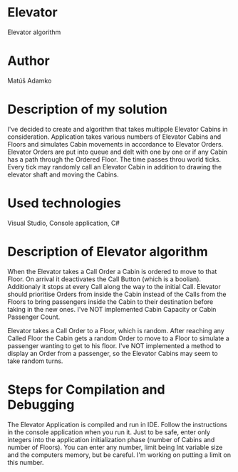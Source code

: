 # Elevator
Elevator algorithm

# Author
Matúš Adamko

# Description of my solution
I've decided to create and algorithm that takes multipple Elevator Cabins in consideration.
Application takes various numbers of Elevator Cabins and Floors and simulates Cabin movements in accordance to Elevator Orders.
Elevator Orders are put into queue and delt with one by one or if any Cabin has a path through the Ordered Floor.
The time passes throu world ticks. Every tick may randomly call an Elevator Cabin in addition to drawing the elevator shaft and moving the Cabins.

# Used technologies
Visual Studio, 
Console application, 
C#

# Description of Elevator algorithm
When the Elevator takes a Call Order a Cabin is ordered to move to that Floor. On arrival it deactivates the Call Button (which is a boolian). Additionaly it stops at every Call along the way to the initial Call.
Elevator should prioritise Orders from inside the Cabin instead of the Calls from the Floors to bring passengers inside the Cabin to their destination before taking in the new ones. I've NOT implemented Cabin Capacity or Cabin Passenger Count.

Elevator takes a Call Order to a Floor, which is random. After reaching any Called Floor the Cabin gets a random Order to move to a Floor to simulate a passenger wanting to get to his floor. I've NOT implemented a method to display an Order from a passenger, so the Elevator Cabins may seem to take random turns.

# Steps for Compilation and Debugging
The Elevator Application is compiled and run in IDE.
Follow the instructions in the console application when you run it.
Just to be safe, enter only integers into the application initialization phase (number of Cabins and number of Floors).
You can enter any number, limit being Int variable size and the computers memory, but be careful. I'm working on putting a limit on this number.

